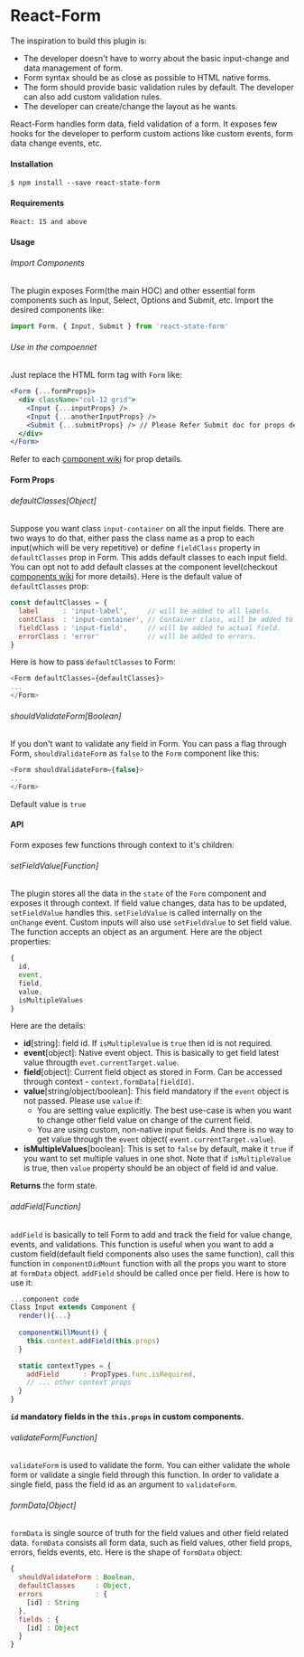 # React-Form
The inspiration to build this plugin is:
  - The developer doesn't have to worry about the basic input-change and data management of form.
  - Form syntax should be as close as possible to HTML native forms.
  - The form should provide basic validation rules by default. The developer can also add custom validation rules.
  - The developer can create/change the layout as he wants.
  
React-Form handles form data, field validation of a form. It exposes few hooks for the developer to perform custom actions like custom events, form data change events, etc.


#### Installation
```shell
$ npm install --save react-state-form
```

#### Requirements
```
React: 15 and above
```

#### Usage

###### Import Components
The plugin exposes Form(the main HOC) and other essential form components such as Input, Select, Options and Submit, etc. Import  the desired components like:

```js
import Form, { Input, Submit } from 'react-state-form'
```

###### Use in the compoennet
Just replace the HTML form tag with `Form` like:

```jsx
<Form {...formProps}>
  <div className="col-12 grid">
    <Input {...inputProps} />
    <Input {...anotherInputProps} />
    <Submit {...submitProps} /> // Please Refer Submit doc for props details.
  </div>
</Form>
```
Refer to each [component wiki](https://github.com/iiison/react-form/wiki) for prop details.

#### Form Props
###### defaultClasses[Object]
Suppose you want class `input-container` on all the input fields. There are two ways to do that, either pass the class name as a prop to each input(which will be very repetitive) or define `fieldClass` property in `defaultClasses` prop in Form. This adds default classes to each input field. You can opt not to add default classes at the component level(checkout [components wiki](https://github.com/iiison/react-form/wiki) for more details). Here is the default value of `defaultClasses` prop:

```js
const defaultClasses = {
  label      : 'input-label',     // will be added to all labels.
  contClass  : 'input-container', // Container class, will be added to each container.
  fieldClass : 'input-field',     // will be added to actual field.
  errorClass : 'error'            // will be added to errors.
}
```

Here is how to pass `defaultClasses` to Form:

```js
<Form defaultClasses={defaultClasses}>
...
</Form>
```

###### shouldValidateForm[Boolean]
If you don't want to validate any field in Form. You can pass a flag through Form, `shouldValidateForm` as `false` to the `Form` component like this:

```js
<Form shouldValidateForm={false}>
...
</Form>
```

Default value is `true`


#### API

Form exposes few functions through context to it's children:

###### setFieldValue[Function]
The plugin stores all the data in the `state` of the `Form` component and exposes it through context. If field value changes, data has to be updated, `setFieldValue` handles this. `setFieldValue` is called internally on the `onChange` event. Custom inputs will also use `setFieldValue` to set field value. The function accepts an object as an argument. Here are the object properties:

```js
{
  id,
  event,
  field,
  value,
  isMultipleValues
}
```
Here are the details:
  - **id**[string]: field id. If `isMultipleValue` is `true` then id is not required.
  - **event**[object]: Native event object. This is basically to get field latest value througth `evet.currentTarget.value`.
  - **field**[object]: Current field object as stored in Form. Can be accessed through context - `context.formData[fieldId]`.
  - **value**[string/object/boolean]: This field mandatory if the `event` object is not passed. Please use `value` if:
    - You are setting value explicitly. The best use-case is when you want to change other field value on change of the current field.
    - You are using custom, non-native input fields. And there is no way to get value through the `event` object( `event.currentTarget.value`).
  - **isMultipleValues**[boolean]: This is set to `false` by default, make it `true` if you want to set multiple values in one shot. Note that if `isMultipleValue` is true, then `value` property should be an object of field id and value.

**Returns** the form state.

###### addField[Function]
`addField` is basically to tell Form to add and track the field for value change, events, and validations. This function is useful when you want to add a custom field(default field components also uses the same function), call this function in `componentDidMount` function with all the props you want to store at `formData` object. `addField` should be called once per field. Here is how to use it:

```jsx
...component code
Class Input extends Component {
  render(){...}
  
  componentWillMount() {
    this.context.addField(this.props)
  }

  static contextTypes = {
    addField      : PropTypes.func.isRequired,
    // ... other context props
  }
}
```

__`id` mandatory fields in the `this.props` in custom components.__


###### validateForm[Function]
`validateForm` is used to validate the form. You can either validate the whole form or validate a single field through this function. In order to validate a single field, pass the field id as an argument to `validateForm`.

###### formData[Object]
`formData` is single source of truth for the field values and other field related data. `formData` consists all form data, such as field values, other field props, errors, fields events, etc. Here is the shape of `formData` object:

```js
{
  shouldValidateForm : Boolean,
  defaultClasses     : Object,
  errors             : {
    [id] : String
  },
  fields : {
    [id] : Object
  }
}
````
